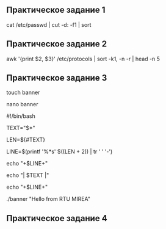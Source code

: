 Практическое задание 1
----------------------------

cat /etc/passwd | cut -d: -f1 | sort

Практическое задание 2
----------------------------

awk '{print $2, $3}' /etc/protocols | sort -k1, -n -r | head -n 5

Практическое задание 3
----------------------------

touch banner

nano banner

#!/bin/bash

TEXT="$*"

LEN=${#TEXT}

LINE=$(printf '%*s' $((LEN + 2)) | tr ' ' '-')

echo "+$LINE+"

echo "| $TEXT |"

echo "+$LINE+"

./banner "Hello from RTU MIREA"

Практическое задание 4
----------------------------

